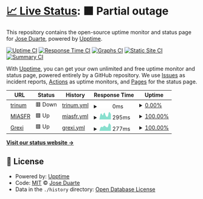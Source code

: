 # [📈 Live Status](https://status.trinum.xyz): <!--live status--> **🟧 Partial outage**

This repository contains the open-source uptime monitor and status page for [Jose Duarte](trinum.xyz), powered by [Upptime](https://github.com/upptime/upptime).

[![Uptime CI](https://github.com/saert3311/upptime/workflows/Uptime%20CI/badge.svg)](https://github.com/saert3311/upptime/actions?query=workflow%3A%22Uptime+CI%22)
[![Response Time CI](https://github.com/saert3311/upptime/workflows/Response%20Time%20CI/badge.svg)](https://github.com/saert3311/upptime/actions?query=workflow%3A%22Response+Time+CI%22)
[![Graphs CI](https://github.com/saert3311/upptime/workflows/Graphs%20CI/badge.svg)](https://github.com/saert3311/upptime/actions?query=workflow%3A%22Graphs+CI%22)
[![Static Site CI](https://github.com/saert3311/upptime/workflows/Static%20Site%20CI/badge.svg)](https://github.com/saert3311/upptime/actions?query=workflow%3A%22Static+Site+CI%22)
[![Summary CI](https://github.com/saert3311/upptime/workflows/Summary%20CI/badge.svg)](https://github.com/saert3311/upptime/actions?query=workflow%3A%22Summary+CI%22)

With [Upptime](https://upptime.js.org), you can get your own unlimited and free uptime monitor and status page, powered entirely by a GitHub repository. We use [Issues](https://github.com/saert3311/upptime/issues) as incident reports, [Actions](https://github.com/saert3311/upptime/actions) as uptime monitors, and [Pages](https://status.trinum.xyz) for the status page.

<!--start: status pages-->
<!-- This summary is generated by Upptime (https://github.com/upptime/upptime) -->
<!-- Do not edit this manually, your changes will be overwritten -->
<!-- prettier-ignore -->
| URL | Status | History | Response Time | Uptime |
| --- | ------ | ------- | ------------- | ------ |
| <img alt="" src="https://icons.duckduckgo.com/ip3/trinum.xyz.ico" height="13"> [trinum](https://trinum.xyz) | 🟥 Down | [trinum.yml](https://github.com/saert3311/upptime/commits/HEAD/history/trinum.yml) | <details><summary><img alt="Response time graph" src="./graphs/trinum/response-time-week.png" height="20"> 0ms</summary><br><a href="https://status.trinum.xyz/history/trinum"><img alt="Response time 193" src="https://img.shields.io/endpoint?url=https%3A%2F%2Fraw.githubusercontent.com%2Fsaert3311%2Fupptime%2FHEAD%2Fapi%2Ftrinum%2Fresponse-time.json"></a><br><a href="https://status.trinum.xyz/history/trinum"><img alt="24-hour response time 0" src="https://img.shields.io/endpoint?url=https%3A%2F%2Fraw.githubusercontent.com%2Fsaert3311%2Fupptime%2FHEAD%2Fapi%2Ftrinum%2Fresponse-time-day.json"></a><br><a href="https://status.trinum.xyz/history/trinum"><img alt="7-day response time 0" src="https://img.shields.io/endpoint?url=https%3A%2F%2Fraw.githubusercontent.com%2Fsaert3311%2Fupptime%2FHEAD%2Fapi%2Ftrinum%2Fresponse-time-week.json"></a><br><a href="https://status.trinum.xyz/history/trinum"><img alt="30-day response time 113" src="https://img.shields.io/endpoint?url=https%3A%2F%2Fraw.githubusercontent.com%2Fsaert3311%2Fupptime%2FHEAD%2Fapi%2Ftrinum%2Fresponse-time-month.json"></a><br><a href="https://status.trinum.xyz/history/trinum"><img alt="1-year response time 166" src="https://img.shields.io/endpoint?url=https%3A%2F%2Fraw.githubusercontent.com%2Fsaert3311%2Fupptime%2FHEAD%2Fapi%2Ftrinum%2Fresponse-time-year.json"></a></details> | <details><summary><a href="https://status.trinum.xyz/history/trinum">0.00%</a></summary><a href="https://status.trinum.xyz/history/trinum"><img alt="All-time uptime 87.41%" src="https://img.shields.io/endpoint?url=https%3A%2F%2Fraw.githubusercontent.com%2Fsaert3311%2Fupptime%2FHEAD%2Fapi%2Ftrinum%2Fuptime.json"></a><br><a href="https://status.trinum.xyz/history/trinum"><img alt="24-hour uptime 0.00%" src="https://img.shields.io/endpoint?url=https%3A%2F%2Fraw.githubusercontent.com%2Fsaert3311%2Fupptime%2FHEAD%2Fapi%2Ftrinum%2Fuptime-day.json"></a><br><a href="https://status.trinum.xyz/history/trinum"><img alt="7-day uptime 0.00%" src="https://img.shields.io/endpoint?url=https%3A%2F%2Fraw.githubusercontent.com%2Fsaert3311%2Fupptime%2FHEAD%2Fapi%2Ftrinum%2Fuptime-week.json"></a><br><a href="https://status.trinum.xyz/history/trinum"><img alt="30-day uptime 29.83%" src="https://img.shields.io/endpoint?url=https%3A%2F%2Fraw.githubusercontent.com%2Fsaert3311%2Fupptime%2FHEAD%2Fapi%2Ftrinum%2Fuptime-month.json"></a><br><a href="https://status.trinum.xyz/history/trinum"><img alt="1-year uptime 80.56%" src="https://img.shields.io/endpoint?url=https%3A%2F%2Fraw.githubusercontent.com%2Fsaert3311%2Fupptime%2FHEAD%2Fapi%2Ftrinum%2Fuptime-year.json"></a></details>
| <img alt="" src="https://icons.duckduckgo.com/ip3/miamiscaffoldrental.com.ico" height="13"> [MIASFR](https://miamiscaffoldrental.com) | 🟩 Up | [miasfr.yml](https://github.com/saert3311/upptime/commits/HEAD/history/miasfr.yml) | <details><summary><img alt="Response time graph" src="./graphs/miasfr/response-time-week.png" height="20"> 295ms</summary><br><a href="https://status.trinum.xyz/history/miasfr"><img alt="Response time 582" src="https://img.shields.io/endpoint?url=https%3A%2F%2Fraw.githubusercontent.com%2Fsaert3311%2Fupptime%2FHEAD%2Fapi%2Fmiasfr%2Fresponse-time.json"></a><br><a href="https://status.trinum.xyz/history/miasfr"><img alt="24-hour response time 310" src="https://img.shields.io/endpoint?url=https%3A%2F%2Fraw.githubusercontent.com%2Fsaert3311%2Fupptime%2FHEAD%2Fapi%2Fmiasfr%2Fresponse-time-day.json"></a><br><a href="https://status.trinum.xyz/history/miasfr"><img alt="7-day response time 295" src="https://img.shields.io/endpoint?url=https%3A%2F%2Fraw.githubusercontent.com%2Fsaert3311%2Fupptime%2FHEAD%2Fapi%2Fmiasfr%2Fresponse-time-week.json"></a><br><a href="https://status.trinum.xyz/history/miasfr"><img alt="30-day response time 319" src="https://img.shields.io/endpoint?url=https%3A%2F%2Fraw.githubusercontent.com%2Fsaert3311%2Fupptime%2FHEAD%2Fapi%2Fmiasfr%2Fresponse-time-month.json"></a><br><a href="https://status.trinum.xyz/history/miasfr"><img alt="1-year response time 528" src="https://img.shields.io/endpoint?url=https%3A%2F%2Fraw.githubusercontent.com%2Fsaert3311%2Fupptime%2FHEAD%2Fapi%2Fmiasfr%2Fresponse-time-year.json"></a></details> | <details><summary><a href="https://status.trinum.xyz/history/miasfr">100.00%</a></summary><a href="https://status.trinum.xyz/history/miasfr"><img alt="All-time uptime 99.94%" src="https://img.shields.io/endpoint?url=https%3A%2F%2Fraw.githubusercontent.com%2Fsaert3311%2Fupptime%2FHEAD%2Fapi%2Fmiasfr%2Fuptime.json"></a><br><a href="https://status.trinum.xyz/history/miasfr"><img alt="24-hour uptime 100.00%" src="https://img.shields.io/endpoint?url=https%3A%2F%2Fraw.githubusercontent.com%2Fsaert3311%2Fupptime%2FHEAD%2Fapi%2Fmiasfr%2Fuptime-day.json"></a><br><a href="https://status.trinum.xyz/history/miasfr"><img alt="7-day uptime 100.00%" src="https://img.shields.io/endpoint?url=https%3A%2F%2Fraw.githubusercontent.com%2Fsaert3311%2Fupptime%2FHEAD%2Fapi%2Fmiasfr%2Fuptime-week.json"></a><br><a href="https://status.trinum.xyz/history/miasfr"><img alt="30-day uptime 100.00%" src="https://img.shields.io/endpoint?url=https%3A%2F%2Fraw.githubusercontent.com%2Fsaert3311%2Fupptime%2FHEAD%2Fapi%2Fmiasfr%2Fuptime-month.json"></a><br><a href="https://status.trinum.xyz/history/miasfr"><img alt="1-year uptime 99.99%" src="https://img.shields.io/endpoint?url=https%3A%2F%2Fraw.githubusercontent.com%2Fsaert3311%2Fupptime%2FHEAD%2Fapi%2Fmiasfr%2Fuptime-year.json"></a></details>
| <img alt="" src="https://icons.duckduckgo.com/ip3/grexialbornett.com.ico" height="13"> [Grexi](https://grexialbornett.com) | 🟩 Up | [grexi.yml](https://github.com/saert3311/upptime/commits/HEAD/history/grexi.yml) | <details><summary><img alt="Response time graph" src="./graphs/grexi/response-time-week.png" height="20"> 277ms</summary><br><a href="https://status.trinum.xyz/history/grexi"><img alt="Response time 883" src="https://img.shields.io/endpoint?url=https%3A%2F%2Fraw.githubusercontent.com%2Fsaert3311%2Fupptime%2FHEAD%2Fapi%2Fgrexi%2Fresponse-time.json"></a><br><a href="https://status.trinum.xyz/history/grexi"><img alt="24-hour response time 321" src="https://img.shields.io/endpoint?url=https%3A%2F%2Fraw.githubusercontent.com%2Fsaert3311%2Fupptime%2FHEAD%2Fapi%2Fgrexi%2Fresponse-time-day.json"></a><br><a href="https://status.trinum.xyz/history/grexi"><img alt="7-day response time 277" src="https://img.shields.io/endpoint?url=https%3A%2F%2Fraw.githubusercontent.com%2Fsaert3311%2Fupptime%2FHEAD%2Fapi%2Fgrexi%2Fresponse-time-week.json"></a><br><a href="https://status.trinum.xyz/history/grexi"><img alt="30-day response time 322" src="https://img.shields.io/endpoint?url=https%3A%2F%2Fraw.githubusercontent.com%2Fsaert3311%2Fupptime%2FHEAD%2Fapi%2Fgrexi%2Fresponse-time-month.json"></a><br><a href="https://status.trinum.xyz/history/grexi"><img alt="1-year response time 909" src="https://img.shields.io/endpoint?url=https%3A%2F%2Fraw.githubusercontent.com%2Fsaert3311%2Fupptime%2FHEAD%2Fapi%2Fgrexi%2Fresponse-time-year.json"></a></details> | <details><summary><a href="https://status.trinum.xyz/history/grexi">100.00%</a></summary><a href="https://status.trinum.xyz/history/grexi"><img alt="All-time uptime 97.21%" src="https://img.shields.io/endpoint?url=https%3A%2F%2Fraw.githubusercontent.com%2Fsaert3311%2Fupptime%2FHEAD%2Fapi%2Fgrexi%2Fuptime.json"></a><br><a href="https://status.trinum.xyz/history/grexi"><img alt="24-hour uptime 100.00%" src="https://img.shields.io/endpoint?url=https%3A%2F%2Fraw.githubusercontent.com%2Fsaert3311%2Fupptime%2FHEAD%2Fapi%2Fgrexi%2Fuptime-day.json"></a><br><a href="https://status.trinum.xyz/history/grexi"><img alt="7-day uptime 100.00%" src="https://img.shields.io/endpoint?url=https%3A%2F%2Fraw.githubusercontent.com%2Fsaert3311%2Fupptime%2FHEAD%2Fapi%2Fgrexi%2Fuptime-week.json"></a><br><a href="https://status.trinum.xyz/history/grexi"><img alt="30-day uptime 100.00%" src="https://img.shields.io/endpoint?url=https%3A%2F%2Fraw.githubusercontent.com%2Fsaert3311%2Fupptime%2FHEAD%2Fapi%2Fgrexi%2Fuptime-month.json"></a><br><a href="https://status.trinum.xyz/history/grexi"><img alt="1-year uptime 95.23%" src="https://img.shields.io/endpoint?url=https%3A%2F%2Fraw.githubusercontent.com%2Fsaert3311%2Fupptime%2FHEAD%2Fapi%2Fgrexi%2Fuptime-year.json"></a></details>

<!--end: status pages-->

[**Visit our status website →**](https://status.trinum.xyz)

## 📄 License

- Powered by: [Upptime](https://github.com/upptime/upptime)
- Code: [MIT](./LICENSE) © [Jose Duarte](trinum.xyz)
- Data in the `./history` directory: [Open Database License](https://opendatacommons.org/licenses/odbl/1-0/)
